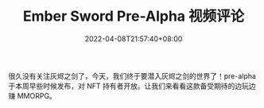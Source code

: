 ﻿---
title: "Ember Sword Pre-Alpha 视频评论"
date: 2022-04-08T21:57:40+08:00
lastmod: 2022-04-08T16:45:40+08:00
draft: false
authors: ["Industrious"]
description: "很久没有关注灰烬之剑了，今天，我们终于要潜入灰烬之剑的世界了！pre-alpha 于本周早些时候发布，对 NFT 持有者开放。让我们来看看这款备受期待的边玩边赚 MMORPG。"
featuredImage: "ember-sword-pre-alpha-video-review.jpg"
tags: ["Strategy Game","策略游戏","Play to Earn"]
categories: ["news"]
news: ["策略游戏"]
weight: 
lightgallery: true
pinned: false
recommend: false
recommend1: false
---

很久没有关注灰烬之剑了，今天，我们终于要潜入灰烬之剑的世界了！pre-alpha 于本周早些时候发布，对 NFT 持有者开放。让我们来看看这款备受期待的边玩边赚 MMORPG。

<!--more-->

